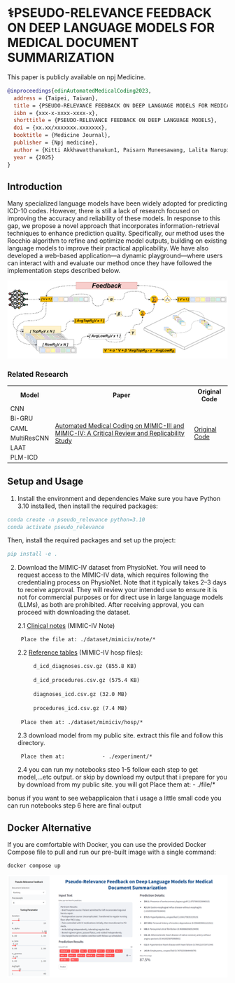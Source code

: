 # ⚕️PSEUDO-RELEVANCE FEEDBACK ON DEEP LANGUAGE MODELS FOR MEDICAL DOCUMENT SUMMARIZATION

This paper is publicly available on npj Medicine.

```bibtex
@inproceedings{edinAutomatedMedicalCoding2023,
  address = {Taipei, Taiwan},
  title = {PSEUDO-RELEVANCE FEEDBACK ON DEEP LANGUAGE MODELS FOR MEDICAL DOCUMENT SUMMARIZATION},
  isbn = {xxx-x-xxxx-xxxx-x},
  shorttitle = {PSEUDO-RELEVANCE FEEDBACK ON DEEP LANGUAGE MODELS},
  doi = {xx.xx/xxxxxxx.xxxxxxx},
  booktitle = {Medicine Journal},
  publisher = {Npj medicine},
  author = {Kitti Akkhawatthanakun1, Paisarn Muneesawang, Lalita Narupiyakul, and Konlakorn Wongpatikaseree},
  year = {2025}
}
```

## Introduction

Many specialized language models have been widely adopted for predicting ICD-10 codes. However, there is still a lack of research focused on improving the accuracy and reliability of these models. In response to this gap, we propose a novel approach that incorporates information-retrieval techniques to enhance prediction quality. Specifically, our method uses the Rocchio algorithm to refine and optimize model outputs, building on existing language models to improve their practical applicability. We have also developed a web-based application—a dynamic playground—where users can interact with and evaluate our method once they have followed the implementation steps described below.


![My Image Description](/files/retrieval/pesudo_relevance_feedback.png)


### Related Research
<table>
  <tr>
    <th>Model</th>
    <th>Paper</th>
    <th>Original Code</th>
  </tr>
  <tr>
    <td>CNN</td>
    <td rowspan="6">
      <a href="https://arxiv.org/abs/2304.10909">Automated Medical Coding on MIMIC-III and MIMIC-IV: A Critical Review and Replicability Study</a><br>
    </td>
    <td rowspan="6">
      <a href="https://github.com/JoakimEdin/medical-coding-reproducibility">Original Code</a>
    </td>
  </tr>
  <tr>
    <td>Bi-GRU</td>
  </tr>
  <tr>
    <td>CAML</td>
  </tr>
  <tr>
    <td>MultiResCNN</td>
  </tr>
  <tr>
    <td>LAAT</td>
  </tr>
  <tr>
    <td>PLM-ICD</td>
  </tr>
</table>

## Setup and Usage 
1. Install the environment and dependencies
  Make sure you have Python 3.10 installed, then install the required packages:

  ```bibtex
  conda create -n pseudo_relevance python=3.10
  conda activate pseudo_relevance
  ```

  Then, install the required packages and set up the project:

  ```bibtex
  pip install -e .
  ```

2. Download the MIMIC-IV dataset from PhysioNet. You will need to request access to the MIMIC-IV data, which requires following the credentialing process on PhysioNet. Note that it typically takes 2–3 days to receive approval. They will review your intended use to ensure it is not for commercial purposes or for direct use in large language models (LLMs), as both are prohibited. After receiving approval, you can proceed with downloading the dataset.

    2.1 [Clinical notes](https://physionet.org/content/mimic-iv-note/2.2/) (MIMIC-IV Note)
  
        Place the file at: ./dataset/mimiciv/note/*
     
    2.2 [Reference tables](https://physionet.org/content/mimiciv/3.0/) (MIMIC-IV hosp files):
  
            d_icd_diagnoses.csv.gz (855.8 KB)
  
            d_icd_procedures.csv.gz (575.4 KB)
  
            diagnoses_icd.csv.gz (32.0 MB)
  
            procedures_icd.csv.gz (7.4 MB)
  
        Place them at: ./dataset/mimiciv/hosp/*
     
  
  
    2.3 download model from my public site. extract this file and follow this directory.
    
        Place them at:            - ./experiment/*
    
    2.4 you can run my notebooks steo 1-5 follow each step to get model,...etc output. or skip by download my output that i prepare for you by download from my public site. you will got
        Place them at:            - ./file/*
  
     
  bonus  if you want to see webapplicaion that i usage a little small code you can run notebooks step 6 here are final output
  
  
  
  
  ## Docker Alternative
  If you are comfortable with Docker, you can use the provided Docker Compose file to pull and run our pre-built image with a single command:
  ```
  docker compose up
  ```
  ![My Image Description](/files/retrieval/webapp.png)
  
  
